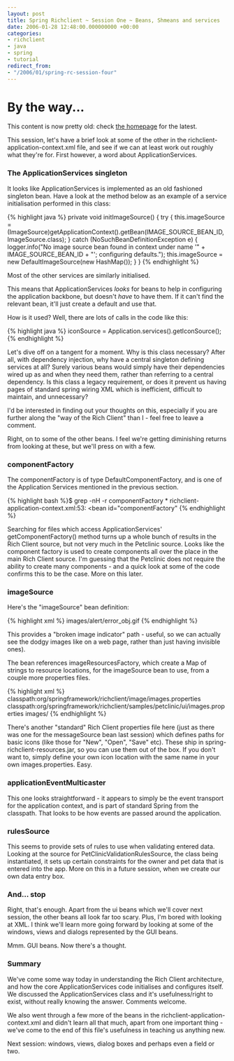 ```yaml
---
layout: post
title: Spring Richclient ~ Session One ~ Beans, Shmeans and services
date: 2006-01-28 12:48:00.000000000 +00:00
categories:
- richclient
- java
- spring
- tutorial
redirect_from:
- "/2006/01/spring-rc-session-four"
---
```

<div class='alert'><h1>By the way...</h1><p>This content is now pretty old: check <a href='/'>the homepage</a> for the latest.</p></div>
          
<p>This session, let's have a brief look at some of the other in the richclient-application-context.xml file, and see if we can at least work out roughly what they're for. First however, a word about ApplicationServices.</p>
<h3>The ApplicationServices singleton</h3>
<p>It looks like ApplicationServices is implemented as an old fashioned singleton bean. Have a look at the method below as an example of a service initialisation performed in this class:</p>
<p>{% highlight java %}
    private void initImageSource() {
        try {
            this.imageSource = (ImageSource)getApplicationContext().getBean(IMAGE_SOURCE_BEAN_ID, ImageSource.class);
        }
        catch (NoSuchBeanDefinitionException e) {
            logger.info("No image source bean found in context under name '" + IMAGE_SOURCE_BEAN_ID
                    + "'; configuring defaults.");
            this.imageSource = new DefaultImageSource(new HashMap());
        }
    }
{% endhighlight %}</p>
<p>Most of the other services are similarly initialised. </p>
<p>This means that ApplicationServices <i>looks</i> for beans to help in configuring the application backbone, but doesn't <i>have</i> to have them. If it can't find the relevant bean, it'll just create a default and use that.</p>
<p>How is it used? Well, there are lots of calls in the code like this:</p>
<p>{% highlight java %}
	iconSource = Application.services().getIconSource();
{% endhighlight %}</p>
<p>Let's dive off on a tangent for a moment. Why is this class necessary? After all, with dependency injection, why have a central singleton defining services at all? Surely various beans would simply have their dependencies wired up as and when they need them, rather than referring to a central dependency. Is this class a legacy requirement, or does it prevent us having pages of standard spring wiring XML which is inefficient, difficult to maintain, and unnecessary?</p>
<p>I'd be interested in finding out your thoughts on this, especially if you are further along the "way of the Rich Client" than I - feel free to leave a comment.</p>
<p>Right, on to some of the other beans. I feel we're getting diminishing returns from looking at these, but we'll press on with a few.</p>
<h3>componentFactory</h3>
<p>The componentFactory is of type DefaultComponentFactory, and is one of the Application Services mentioned in the previous section.</p>
<p>{% highlight bash %}$ grep -nH -r componentFactory *
richclient-application-context.xml:53:	&lt;bean id="componentFactory"
{% endhighlight %}</p>
<p>Searching for files which access ApplicationServices' getComponentFactory() method turns up a whole bunch of results in the Rich Client source, but not very much in the Petclinic source. Looks like the component factory is used to create components all over the place in the main Rich Client source. I'm guessing that the Petclinic does not require the ability to create many components - and a quick look at some of the code confirms this to be the case. More on this later.</p>
<h3>imageSource</h3>
<p>Here's the "imageSource" bean definition:</p>
<p>{% highlight xml %}
	<bean id="imageSource"
		class="org.springframework.richclient.image.DefaultImageSource">
		<constructor-arg index="0">
			<ref bean="imageResourcesFactory"/>
		</constructor-arg>
<property name="brokenImageIndicator">
			<value>images/alert/error_obj.gif</value>
		</property>
	</bean>
{% endhighlight %}</p>
<p>This provides a "broken image indicator" path - useful, so we can actually see the dodgy images like on a web page, rather than just having invisible ones). </p>
<p>The bean references imageResourcesFactory, which create a Map of strings to resource locations, for the imageSource bean to use, from a couple more properties files.</p>
<p>{% highlight xml %}
	<bean id="imageResourcesFactory"
		class="org.springframework.context.support.ResourceMapFactoryBean">
<property name="locations">
<list>
				<value>classpath:org/springframework/richclient/image/images.properties</value>
				<value>classpath:org/springframework/richclient/samples/petclinic/ui/images.properties</value>
			</list>
		</property>
<property name="resourceBasePath">
			<value>images/</value>
		</property>
	</bean>
{% endhighlight %}</p>
<p>There's another "standard" Rich Client properties file here (just as there was one for the messageSource bean last session) which defines paths for basic icons (like those for "New", "Open", "Save" etc). These ship in spring-richclient-resources.jar, so you can use them out of the box. If you don't want to, simply define your own icon location with the same name in your own images.properties. Easy.</p>
<h3>applicationEventMulticaster</h3>
<p>This one looks straightforward - it appears to simply be the event transport for the application context, and is part of standard Spring from the classpath. That looks to be how events are passed around the application.</p>
<h3>rulesSource</h3>
<p>This seems to provide sets of rules to use when validating entered data. Looking at the source for PetClinicValidationRulesSource, the class being instantiated, it sets up certain constraints for the owner and pet data that is entered into the app. More on this in a future session, when we create our own data entry box.</p>
<h3>And... stop</h3>
<p>Right, that's enough. Apart from the ui beans which we'll cover next session, the other beans all look far too scary. Plus, I'm bored with looking at XML. I think we'll learn more going forward by looking at some of the windows, views and dialogs represented by the GUI beans.</p>
<p>Mmm. GUI beans. Now there's a thought.</p>
<h3>Summary</h3>
<p>We've come some way today in understanding the Rich Client architecture, and how the core ApplicationServices code initialises and configures itself. We discussed the ApplicationServices class and it's usefulness/right to exist, without really knowing the answer. Comments welcome.</p>
<p>We also went through a few more of the beans in the richclient-application-context.xml and didn't learn all that much, apart from one important thing - we've come to the end of this file's usefulness in teaching us anything new.</p>
<p>Next session: windows, views, dialog boxes and perhaps even a field or two.</p>
